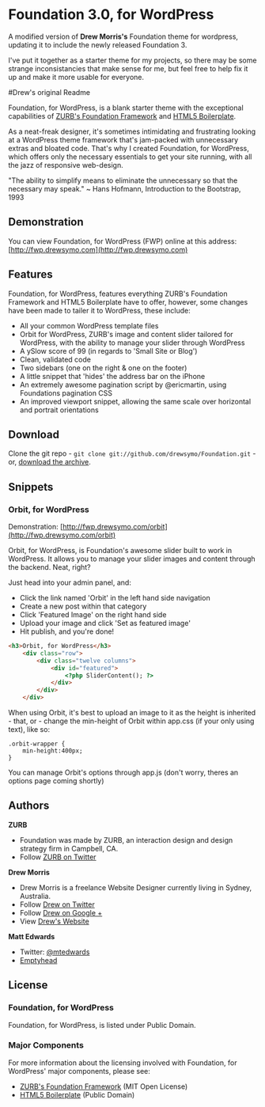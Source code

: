 # Foundation 3.0, for WordPress

A modified version of **Drew Morris's** Foundation theme for wordpress, updating it to include the newly released Foundation 3.

I've put it together as a starter theme for my projects, so there may be some strange inconsistancies that make sense for me, but feel free to help fix it up and make it more usable for everyone.


#Drew's original Readme

Foundation, for WordPress, is a blank starter theme with the exceptional capabilities of [ZURB's Foundation Framework](http://foundation.zurb.com/) and [HTML5 Boilerplate](http://html5boilerplate.com/).

As a neat-freak designer, it's sometimes intimidating and frustrating looking at a WordPress theme framework that's jam-packed with unnecessary extras and bloated code. That's why I created Foundation, for WordPress, which offers only the necessary essentials to get your site running, with all the jazz of responsive web-design.

"The ability to simplify means to eliminate the unnecessary so that the necessary may speak." ~ Hans Hofmann, Introduction to the Bootstrap, 1993

## Demonstration

You can view Foundation, for WordPress (FWP) online at this address: [http://fwp.drewsymo.com](http://fwp.drewsymo.com)
## Features

Foundation, for WordPress, features everything ZURB's Foundation Framework and HTML5 Boilerplate have to offer, however, some changes have been made to tailer it to WordPress, these include:

* All your common WordPress template files
* Orbit for WordPress, ZURB's image and content slider tailored for WordPress, with the ability to manage your slider through WordPress
* A ySlow score of 99 (in regards to 'Small Site or Blog')
* Clean, validated code
* Two sidebars (one on the right & one on the footer)
* A little snippet that 'hides' the address bar on the iPhone
* An extremely awesome pagination script by @ericmartin, using Foundations pagination CSS
* An improved viewport snippet, allowing the same scale over horizontal and portrait orientations

## Download

Clone the git repo - `git clone git://github.com/drewsymo/Foundation.git` - or, [download the archive](https://github.com/drewsymo/Foundation/zipball/master). 

## Snippets

### Orbit, for WordPress

Demonstration: [http://fwp.drewsymo.com/orbit](http://fwp.drewsymo.com/orbit)

Orbit, for WordPress, is Foundation's awesome slider built to work in WordPress. It allows you to manage your slider images and content through the backend. Neat, right? 

Just head into your admin panel, and:

* Click the link named 'Orbit' in the left hand side navigation
* Create a new post within that category
* Click 'Featured Image' on the right hand side
* Upload your image and click 'Set as featured image'
* Hit publish, and you're done!

```HTML
<h3>Orbit, for WordPress</h3>
	<div class="row">
		<div class="twelve columns">
			<div id="featured"> 
				<?php SliderContent(); ?>
			</div>
		</div>
	</div>
```

When using Orbit, it's best to upload an image to it as the height is inherited - that, or - change the min-height of Orbit within app.css (if your only using text), like so:

``` 
.orbit-wrapper {
	min-height:400px;
}
```

You can manage Orbit's options through app.js (don't worry, theres an options page coming shortly)

## Authors

**ZURB**

+ Foundation was made by ZURB, an interaction design and design strategy firm in Campbell, CA.
+ Follow [ZURB on Twitter](http://twitter.com/#!/foundationzurb)

**Drew Morris**

+ Drew Morris is a freelance Website Designer currently living in Sydney, Australia.
+ Follow [Drew on Twitter](http://www.twitter.com/drewsymo)
+ Follow [Drew on Google +](https://plus.google.com/114153589610660530694?rel=author)
+ View [Drew's Website](http://www.drewsymo.com)

**Matt Edwards**
+ Twitter: [@mtedwards](http://twitter.com/mtedwards)
+ [Emptyhead](http://emptyhead.com.au)

## License

### Foundation, for WordPress

Foundation, for WordPress, is listed under Public Domain.

### Major Components

For more information about the licensing involved with Foundation, for WordPress' major components, please see:

* [ZURB's Foundation Framework](http://foundation.zurb.com/) (MIT Open License)
* [HTML5 Boilerplate](http://html5boilerplate.com/) (Public Domain)

